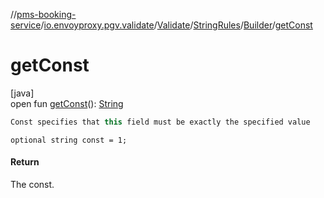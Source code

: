 //[pms-booking-service](../../../../../index.md)/[io.envoyproxy.pgv.validate](../../../index.md)/[Validate](../../index.md)/[StringRules](../index.md)/[Builder](index.md)/[getConst](get-const.md)

# getConst

[java]\
open fun [getConst](get-const.md)(): [String](https://docs.oracle.com/en/java/javase/23/docs/api/java.base/java/lang/String.html)

```kotlin
Const specifies that this field must be exactly the specified value

```
`optional string const = 1;`

#### Return

The const.